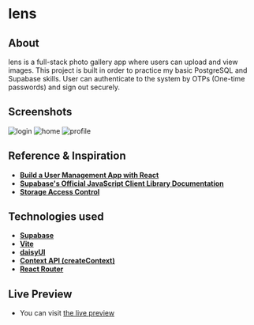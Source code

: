 # lens

## About

lens is a full-stack photo gallery app where users can upload and view images. This project is built in order to practice my basic PostgreSQL and Supabase skills. User can authenticate to the system by OTPs (One-time passwords) and sign out securely.

## Screenshots

![login](https://github.com/doguozcan/lens/assets/76822280/2899d661-6ae3-4887-9a9a-9d51cd9e398e)
![home](https://github.com/doguozcan/lens/assets/76822280/8a6298e8-9ea5-46f3-a422-1f21484c337c)
![profile](https://github.com/doguozcan/lens/assets/76822280/5b276f29-1fe3-4a4c-bfc5-fdad175b97f0)

## Reference & Inspiration

- **<a href="https://supabase.com/docs/guides/getting-started/tutorials/with-react">Build a User Management App with React</a>**
- **<a href="https://supabase.com/docs/reference/javascript/introduction">Supabase's Official JavaScript Client Library Documentation</a>**
- **<a href="https://supabase.com/docs/guides/storage/security/access-control">Storage Access Control</a>**

## Technologies used

- **<a href="https://supabase.com/">Supabase</a>**
- **<a href="https://vitejs.dev/">Vite</a>**
- **<a href="https://daisyui.com/">daisyUI</a>**
- **<a href="https://react.dev/reference/react/createContext">Context API (createContext)</a>**
- **<a href="https://reactrouter.com/">React Router</a>**

## Live Preview

- You can visit <a href="https://reliable-semolina-9ce3d8.netlify.app/">the live preview</a>
